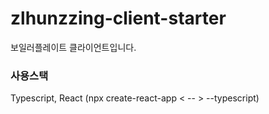 # zlhunzzing-client-starter

보일러플레이트 클라이언트입니다.

### 사용스택

Typescript, React (npx create-react-app < -- > --typescript)